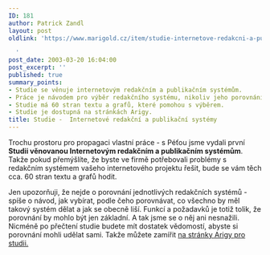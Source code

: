 ```yaml
---
ID: 181
author: Patrick Zandl
layout: post
oldlink: 'https://www.marigold.cz/item/studie-internetove-redakcni-a-publikacni-systemy

  '
post_date: 2003-03-20 16:04:00
post_excerpt: ''
published: true
summary_points:
- Studie se věnuje internetovým redakčním a publikačním systémům.
- Práce je návodem pro výběr redakčního systému, nikoliv jeho porovnáním.
- Studie má 60 stran textu a grafů, které pomohou s výběrem.
- Studie je dostupná na stránkách Arigy.
title: Studie -  Internetové redakční a publikační systémy
---
```


<p>
Trochu prostoru pro propagaci vlastní práce - s Péťou jsme vydali první <STRONG>Studii věnovanou Internetovým redakčním a publikačním systémům</STRONG>. Takže pokud přemýšlíte, že byste ve firmě potřebovali problémy s redakčním systémem vašeho internetového projektu řešit, bude se vám těch cca. 60 stran textu a grafů hodit. </p>

<p>
Jen upozorňuji, že nejde o porovnání jednotlivých redakčních systémů - spíše o návod, jak vybírat, podle čeho porovnávat, co všechno by měl takový systém dělat a jak se obecně liší. Funkcí a požadavků je totiž tolik, že porovnání by mohlo být jen základní. A tak jsme se o něj ani nesnažili. Nicméně po přečtení studie budete mít dostatek vědomostí, abyste si porovnání mohli udělat sami. Takže můžete zamířit <A href="http://www.ariga.cz/saa1.html" target=_blank>na stránky Arigy pro studii.</A> </p>